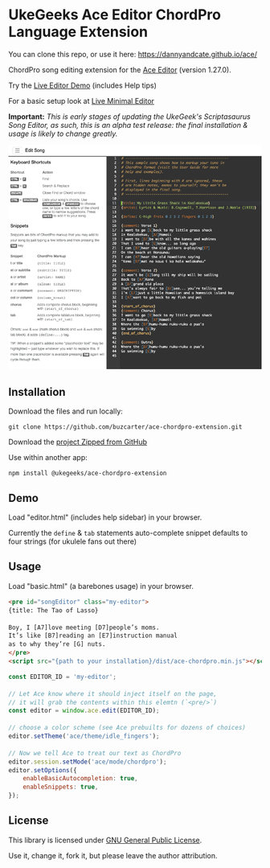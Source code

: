 # UkeGeeks Ace Editor ChordPro Language Extension

You can clone this repo, or use it here:
https://dannyandcate.github.io/ace/

ChordPro song editing extension for the [Ace Editor](https://ace.c9.io/) (version 1.27.0).

Try the [Live Editor Demo](https://buzcarter.github.io/ace-chordpro-extension/editor.html) (includes Help tips)

For a basic setup look at [Live Minimal Editor](https://buzcarter.github.io/ace-chordpro-extension/basic.html)

**Important:** *This is early stages of updating the UkeGeek's Scriptasaurus Song Editor, as such,
this is an alpha test release: the final installation & usage is likely to change greatly.*

![ukegeeks-AceEditor-ChordPro-extension-screenshot](./docs/imgs/ukegeeks-AceEditor-ChordPro-extension-screenshot.png)

## Installation

Download the files and run locally:

```
git clone https://github.com/buzcarter/ace-chordpro-extension.git
```

Download the [project Zipped from GitHub](https://github.com/buzcarter/ace-chordpro-extension/archive/refs/heads/main.zip)

Use within another app:

```
npm install @ukegeeks/ace-chordpro-extension
```

## Demo

Load "editor.html" (includes help sidebar) in your browser.

Currently the `define` & `tab` statements auto-complete snippet defaults to four strings (for ukulele fans out there)

## Usage

Load "basic.html" (a barebones usage) in your browser.

```html
<pre id="songEditor" class="my-editor">
{title: The Tao of Lasso}

Boy, I [A7]love meeting [D7]people’s moms.
It’s like [B7]reading an [E7]instruction manual 
as to why they’re [G] nuts.
</pre>
<script src="{path to your installation}/dist/ace-chordpro.min.js"></script>
```

```js
const EDITOR_ID = 'my-editor';

// Let Ace know where it should inject itself on the page,
// it will grab the contents within this elemtn (`<pre/>`)
const editor = window.ace.edit(EDITOR_ID);

// choose a color scheme (see Ace prebuilts for dozens of choices)
editor.setTheme('ace/theme/idle_fingers');

// Now we tell Ace to treat our text as ChordPro
editor.session.setMode('ace/mode/chordpro');
editor.setOptions({
    enableBasicAutocompletion: true,
    enableSnippets: true,
});
```

## License

This library is licensed under [GNU General Public License](http://www.gnu.org/licenses/gpl.html).

Use it, change it, fork it, but please leave the author attribution.

